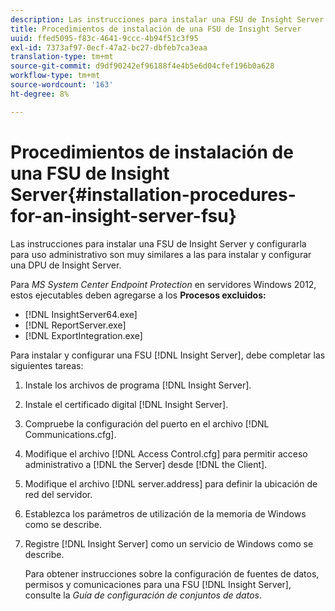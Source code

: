 ```yaml
---
description: Las instrucciones para instalar una FSU de Insight Server y configurarla para uso administrativo son muy similares a las para instalar y configurar una DPU de Insight Server.
title: Procedimientos de instalación de una FSU de Insight Server
uuid: ffed5095-f83c-4641-9ccc-4b94f51c3f95
exl-id: 7373af97-0ecf-47a2-bc27-dbfeb7ca3eaa
translation-type: tm+mt
source-git-commit: d9df90242ef96188f4e4b5e6d04cfef196b0a628
workflow-type: tm+mt
source-wordcount: '163'
ht-degree: 8%

---
```


# Procedimientos de instalación de una FSU de Insight Server{#installation-procedures-for-an-insight-server-fsu}

Las instrucciones para instalar una FSU de Insight Server y configurarla para uso administrativo son muy similares a las para instalar y configurar una DPU de Insight Server.

Para *MS System Center Endpoint Protection* en servidores Windows 2012, estos ejecutables deben agregarse a los **Procesos excluidos:**

* [!DNL InsightServer64.exe]
* [!DNL ReportServer.exe]
* [!DNL ExportIntegration.exe]

Para instalar y configurar una FSU [!DNL Insight Server], debe completar las siguientes tareas:

1. Instale los archivos de programa [!DNL Insight Server].
1. Instale el certificado digital [!DNL Insight Server].
1. Compruebe la configuración del puerto en el archivo [!DNL Communications.cfg].
1. Modifique el archivo [!DNL Access Control.cfg] para permitir acceso administrativo a [!DNL the Server] desde [!DNL the Client].
1. Modifique el archivo [!DNL server.address] para definir la ubicación de red del servidor.
1. Establezca los parámetros de utilización de la memoria de Windows como se describe.
1. Registre [!DNL Insight Server] como un servicio de Windows como se describe.

   Para obtener instrucciones sobre la configuración de fuentes de datos, permisos y comunicaciones para una FSU [!DNL Insight Server], consulte la *Guía de configuración de conjuntos de datos*.
